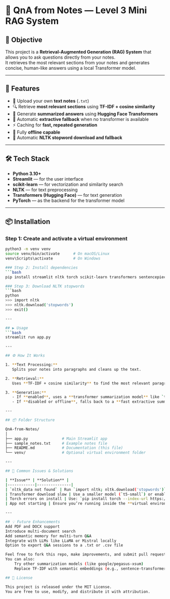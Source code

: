 # 🧠 QnA from Notes — Level 3 Mini RAG System

## 🎯 Objective
This project is a **Retrieval-Augmented Generation (RAG) System** that allows you to ask questions directly from your notes.  
It retrieves the most relevant sections from your notes and generates concise, human-like answers using a local Transformer model.

---

## 🚀 Features
- 📂 Upload your own **text notes** (`.txt`)
- 🔍 Retrieve **most relevant sections** using **TF-IDF + cosine similarity**
- 🧠 Generate **summarized answers** using **Hugging Face Transformers**
- 💬 Automatic **extractive fallback** when no transformer is available
- ⚡ Caching for **fast, repeated generation**
- 🧾 Fully **offline capable**
- 🧹 Automatic **NLTK stopword download and fallback**

---

## 🛠️ Tech Stack
- **Python 3.10+**
- **Streamlit** — for the user interface  
- **scikit-learn** — for vectorization and similarity search  
- **NLTK** — for text preprocessing  
- **Transformers (Hugging Face)** — for text generation  
- **PyTorch** — as the backend for the transformer model

---

## 📦 Installation

### Step 1: Create and activate a virtual environment
```bash
python3 -m venv venv
source venv/bin/activate      # On macOS/Linux
venv\Scripts\activate         # On Windows

### Step 2: Install dependencies
```bash
pip install streamlit nltk torch scikit-learn transformers sentencepiece

### Step 3: Download NLTK stopwords
```bash
python
>>> import nltk
>>> nltk.download('stopwords')
>>> exit()

---

## ▶️ Usage
```bash
streamlit run app.py

---

## ⚙️ How It Works

1. **Text Processing:**  
   Splits your notes into paragraphs and cleans up the text.

2. **Retrieval:**  
   Uses **TF-IDF + cosine similarity** to find the most relevant paragraphs for your question.

3. **Generation:**  
   - If **enabled**, uses a **transformer summarization model** like `t5-small` or `facebook/bart-large-cnn` to generate an answer.  
   - If **disabled or offline**, falls back to a **fast extractive summarizer** that selects the most relevant sentences.

---

## 📦 Folder Structure

QnA-from-Notes/
│
├── app.py               # Main Streamlit app
├── sample_notes.txt     # Example notes file
├── README.md            # Documentation (this file)
└── venv/                # Optional virtual environment folder

---

## 🧩 Common Issues & Solutions

| **Issue** | **Solution** |
|------------|---------------|
| `nltk_data not found` | Run `import nltk; nltk.download('stopwords')` manually in Python. |
| Transformer download slow | Use a smaller model (`t5-small`) or enable **extractive mode** instead of transformer mode. |
| Torch errors on install | Use: `pip install torch --index-url https://download.pytorch.org/whl/cpu` |
| App not starting | Ensure you’re running inside the **virtual environment** (`venv`). |

---

## 💡 Future Enhancements
Add PDF and DOCX support
Introduce multi-document search
Add semantic memory for multi-turn Q&A
Integrate with LLMs like LLaMA or Mistral locally
Option to export Q&A sessions to a .txt or .csv file

Feel free to fork this repo, make improvements, and submit pull requests!
You can also:
    Try other summarization models (like google/pegasus-xsum)
    Replace TF-IDF with semantic embeddings (e.g., sentence-transformers)

## 📜 License

This project is released under the MIT License.
You are free to use, modify, and distribute it with attribution.

